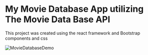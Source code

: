 # My Movie Database App utilizing The Movie Data Base API

This project was created using the react framework and Bootstrap components and css

![MovieDatabaseDemo](https://github.com/carrotcorn/MovieDatabaseApp/blob/main/src/images/movie-db.gif)